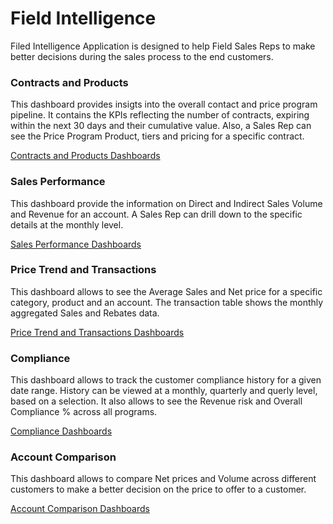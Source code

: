 # Field Intelligence

Filed Intelligence Application is designed to help Field Sales Reps to make better decisions during the sales process to the end customers.

### Contracts and Products
This dashboard provides insigts into the overall contact and price program pipeline. It contains the KPIs reflecting the number of contracts, expiring within the next 30 days and their cumulative value. Also, a Sales Rep can see the Price Program Product, tiers and pricing for a specific contract.

[Contracts and Products Dashboards](/dashboards/price_program_and_products::contract_and_products?days_to_expire=NOT%20NULL)


### Sales Performance
This dashboard provide the information on Direct and Indirect Sales Volume and Revenue for an account. A Sales Rep can drill down to the specific details at the monthly level.

[Sales Performance Dashboards](/dashboards/price_program_and_products::sales_performance?account=Drug%20Aid%20Pharmacy,50%20Plus%20Pharmacy)

### Price Trend and Transactions
This dashboard allows to see the Average Sales and Net price for a specific category, product and an account. The transaction table shows the monthly aggregated Sales and Rebates data.

[Price Trend and Transactions Dashboards](/dashboards/price_program_and_products::price_trend_and_transaction?account=&product_name=&contract_name=Adv%20Specialty%20Hosp%20-%20TB%20v1&contract_number=&invoice_year=&invoice_month=&rolling_12_months=)

### Compliance
This dashboard allows to track the customer compliance history for a given date range. History  can be viewed at a monthly, quarterly and querly level, based on a selection. It also allows to see the Revenue risk and Overall Compliance % across all programs.

[Compliance Dashboards](/dashboards/price_program_and_products/compliance?date_frame_selection=Month&customer_name=Mercy%20Hospital%20South&contract_name=BSC%20-%20Mercy%20Health%20System&contract_number=&pg_name=&year_month=&year=&rolling_12_months=)

### Account Comparison
This dashboard allows to compare Net prices and Volume across different customers to make a better decision on the price to offer to a customer.

[Account Comparison Dashboards](/dashboards/price_program_and_products/account_comparison?account=&product_cat_name=&product=Apollo%20500%20DR,NNI%20Prod%20A&invoice_year=&invoice_month=&rolling_12_months=Yes&sale_type=)
